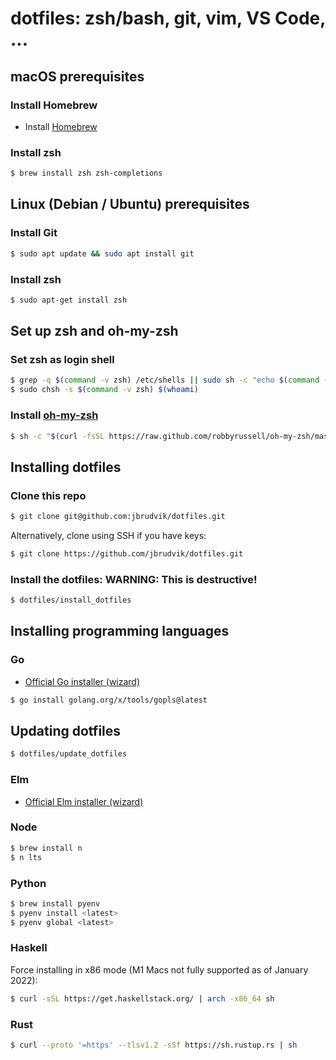 # dotfiles: zsh/bash, git, vim, VS Code, ...

## macOS prerequisites

### Install Homebrew

- Install [Homebrew](https://brew.sh)

### Install zsh

```sh
$ brew install zsh zsh-completions
```

## Linux (Debian / Ubuntu) prerequisites

### Install Git

```sh
$ sudo apt update && sudo apt install git
```

### Install zsh

```sh
$ sudo apt-get install zsh
```

## Set up zsh and oh-my-zsh

### Set zsh as login shell

```sh
$ grep -q $(command -v zsh) /etc/shells || sudo sh -c "echo $(command -v zsh) >> /etc/shells"
$ sudo chsh -s $(command -v zsh) $(whoami)
```

### Install [oh-my-zsh](https://ohmyz.sh)

```sh
$ sh -c "$(curl -fsSL https://raw.github.com/robbyrussell/oh-my-zsh/master/tools/install.sh)"
```

## Installing dotfiles

### Clone this repo

```sh
$ git clone git@github.com:jbrudvik/dotfiles.git
```

Alternatively, clone using SSH if you have keys:

```sh
$ git clone https://github.com/jbrudvik/dotfiles.git
```

### Install the dotfiles: **WARNING: This is destructive!**

```sh
$ dotfiles/install_dotfiles
```

## Installing programming languages

### Go

- [Official Go installer (wizard)](https://go.dev/doc/install)

```sh
$ go install golang.org/x/tools/gopls@latest
```

## Updating dotfiles

```sh
$ dotfiles/update_dotfiles
```

### Elm

- [Official Elm installer (wizard)](https://guide.elm-lang.org/install/elm.html)

### Node

```sh
$ brew install n
$ n lts
```

### Python

```sh
$ brew install pyenv
$ pyenv install <latest>
$ pyenv global <latest>
```

### Haskell

Force installing in x86 mode (M1 Macs not fully supported as of January 2022):

```sh
$ curl -sSL https://get.haskellstack.org/ | arch -x86_64 sh
```

### Rust

```sh
$ curl --proto '=https' --tlsv1.2 -sSf https://sh.rustup.rs | sh
```
